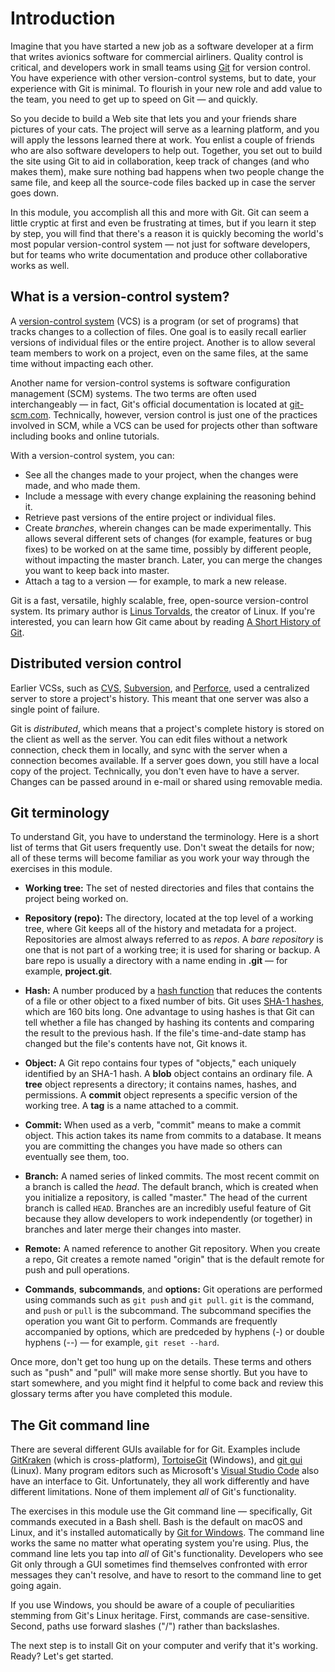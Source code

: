 # Introduction

Imagine that you have started a new job as a software developer at a firm that writes avionics software for commercial airliners. Quality control is critical, and developers work in small teams using [Git](https://git-scm.com/) for version control. You have experience with other version-control systems, but to date, your experience with Git is minimal. To flourish in your new role and add value to the team, you need to get up to speed on Git — and quickly.

So you decide to build a Web site that lets you and your friends share pictures of your cats. The project will serve as a learning platform, and you will apply the lessons learned there at work. You enlist a couple of friends who are also software developers to help out. Together, you set out to build the site using Git to aid in collaboration, keep track of changes (and who makes them), make sure nothing bad happens when two people change the same file, and keep all the source-code files backed up in case the server goes down.

In this module, you accomplish all this and more with Git. Git can seem a little cryptic at first and even be frustrating at times, but if you learn it step by step, you will find that there's a reason it is quickly becoming the world's most popular version-control system — not just for software developers, but for teams who write documentation and produce other collaborative works as well. 

## What is a version-control system?

A [version-control system](https://git-scm.com/book/en/v2/Getting-Started-About-Version-Control) (VCS) is a program (or set of programs) that tracks changes to a collection of files. One goal is to easily recall earlier versions of individual files or the entire project. Another is to allow several team members to work on a project, even on the same files, at the same time without impacting each other.

Another name for version-control systems is software configuration management (SCM) systems. The two terms are often used interchangeably — in fact, Git's official documentation is located at [git-scm.com](https://git-scm.com/). Technically, however, version control is just one of the practices involved in SCM, while a VCS can be used for projects other than software including books and online tutorials.

With a version-control system, you can:

- See all the changes made to your project, when the changes were made, and who made them.
- Include a message with every change explaining the reasoning behind it.
- Retrieve past versions of the entire project or individual files.
- Create *branches*, wherein changes can be made experimentally. This allows several different sets of changes (for example, features or bug fixes) to be worked on at the same time, possibly by different people, without impacting the master branch. Later, you can merge the changes you want to keep back into master.
- Attach a tag to a version — for example, to mark a new release.

Git is a fast, versatile, highly scalable, free, open-source version-control system. Its primary author is [Linus Torvalds](https://en.wikipedia.org/wiki/Linus_Torvalds), the creator of Linux. If you're interested, you can learn how Git came about by reading [A Short History of Git](https://git-scm.com/book/en/v2/Getting-Started-A-Short-History-of-Git).

## Distributed version control

Earlier VCSs, such as [CVS](http://www.nongnu.org/cvs/), [Subversion](https://subversion.apache.org/), and [Perforce](https://www.perforce.com/), used a centralized server to store a project's history. This meant that one server was also a single point of failure.

Git is _distributed_, which means that a project's complete history is stored on the client as well as the server. You can edit files without a network connection, check them in locally, and sync with the server when a connection becomes available. If a server goes down, you still have a local copy of the project. Technically, you don't even have to have a server. Changes can be passed around in e-mail or shared using removable media.

## Git terminology

To understand Git, you have to understand the terminology. Here is a short list of terms that Git users frequently use. Don't sweat the details for now; all of these terms will become familiar as you work your way through the exercises in this module.

- **Working tree:** The set of nested directories and files that contains the project being worked on.

- **Repository (repo):** The directory, located at the top level of a working tree, where Git keeps all of the history and metadata for a project. Repositories are almost always referred to as *repos*. A *bare repository* is one that is not part of a working tree; it is used for sharing or backup. A bare repo is usually a directory with a name ending in **.git** — for example, **project.git**.

- **Hash:** A number produced by a [hash function](https://en.wikipedia.org/wiki/Hash_function) that reduces the contents of a file or other object to a fixed number of bits. Git uses [SHA-1 hashes](https://en.wikipedia.org/wiki/SHA-1), which are 160 bits long. One advantage to using hashes is that Git can tell whether a file has changed by hashing its contents and comparing the result to the previous hash. If the file's time-and-date stamp has changed but the file's contents have not, Git knows it.

- **Object:** A Git repo contains four types of "objects," each uniquely identified by an SHA-1 hash. A **blob** object contains an ordinary file. A **tree** object represents a directory; it contains names, hashes, and permissions. A **commit** object represents a specific version of the working tree. A **tag** is a name attached to a commit.

- **Commit:** When used as a verb, "commit" means to make a commit object. This action takes its name from commits to a database. It means you are committing the changes you have made so others can eventually see them, too.

- **Branch:** A named series of linked commits. The most recent commit on a branch is called the *head*. The default branch, which is created when you initialize a repository, is called "master." The head of the current branch is called `HEAD`. Branches are an incredibly useful feature of Git because they allow developers to work independently (or together) in branches and later merge their changes into master.

- **Remote:** A named reference to another Git repository. When you create a repo, Git creates a remote named "origin" that is the default remote for push and pull operations.

- **Commands**, **subcommands**, and **options:** Git operations are performed using commands such as `git push` and `git pull`. `git` is the command, and `push` or `pull` is the subcommand. The subcommand specifies the operation you want Git to perform. Commands are frequently accompanied by options, which are predceded by hyphens (-) or double hyphens (--) — for example, `git reset --hard`. 

Once more, don't get too hung up on the details. These terms and others such as "push" and "pull" will make more sense shortly. But you have to start somewhere, and you might find it helpful to come back and review this glossary terms after you have completed this module.

## The Git command line

There are several different GUIs available for for Git. Examples include [GitKraken](https://www.gitkraken.com/) (which is cross-platform), [TortoiseGit](https://tortoisegit.org/) (Windows), and [git gui](https://mirrors.edge.kernel.org/pub/software/scm/git/docs/git-gui.html) (Linux). Many program editors such as Microsoft's [Visual Studio Code](https://code.visualstudio.com/) also have an interface to Git. Unfortunately, they all work differently and have different limitations. None of them implement _all_ of Git's functionality.

The exercises in this module use the Git command line — specifically, Git commands executed in a Bash shell. Bash is the default on macOS and Linux, and it's installed automatically by [Git for Windows](https://gitforwindows.org/). The command line works the same no matter what operating system you're using. Plus, the command line lets you tap into *all* of Git's functionality. Developers who see Git only through a GUI sometimes find themselves confronted with error messages they can't resolve, and have to resort to the command line to get going again.

If you use Windows, you should be aware of a couple of peculiarities stemming from Git's Linux heritage. First, commands are case-sensitive. Second, paths use forward slashes ("/") rather than backslashes.

The next step is to install Git on your computer and verify that it's working. Ready? Let's get started.